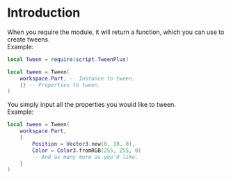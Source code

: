 # Introduction

When you require the module, it will return a function, which you can use to create tweens.\
Example:

```lua
local Tween = require(script.TweenPlus)

local tween = Tween(
	workspace.Part, -- Instance to tween.
	{} -- Properties to tween.
)
```

You simply input all the properties you would like to tween.\
Example:

```lua
local tween = Tween(
	workspace.Part,
	{
		Position = Vector3.new(0, 10, 0),
		Color = Color3.fromRGB(255, 255, 0)
		-- And as many more as you'd like.
	}
)
```
